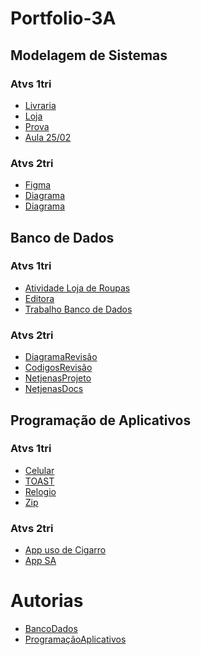 # Portfolio-3A

## Modelagem de Sistemas
### Atvs 1tri

- [Livraria](Modelagem%20de%20Sistemas/AtvsDiagrama/IMG-20220218-WA0017.jpg)
- [Loja](Modelagem%20de%20Sistemas/AtvsDiagrama/Lojinhaaa.drawio.png)
- [Prova](Modelagem%20de%20Sistemas/AtvsDiagrama/Untitled%20Diagram.drawio.png)
- [Aula 25/02](Modelagem%20de%20Sistemas/AtvsDiagrama/carro_plataforma_motor.drawio.png)

### Atvs 2tri

- [Figma](Modelagem%20de%20Sistemas/AtvsDiagrama/Aula12-05)
- [Diagrama](Modelagem%20de%20Sistemas/AtvsDiagrama/Untitled%20Diagram.drawio.png)
- [Diagrama](Modelagem%20de%20Sistemas/AtvsDiagrama/atvdd%20diagrama%20-%20jogos%20vorazes%20(1).jpg)


## Banco de Dados 
### Atvs 1tri

- [Atividade Loja de Roupas](Banco%20de%20Dados/Atvs/Atividade%20Loja%20de%20Roupas)
- [Editora](Banco%20de%20Dados/Atvs/Captura%20de%20Tela%20(3).png)
- [Trabalho Banco de Dados](Banco%20de%20Dados/Atvs/Trabalho%20Banco%20de%20Dados)

### Atvs 2tri 

- [DiagramaRevisão](Banco%20de%20Dados/Atvs/revisao%20diagrama.drawio.png)
- [CodigosRevisão](Banco%20de%20Dados/Atvs/Revisão)
- [NetjenasProjeto](Banco%20de%20Dados/Atvs/NETJEANS.zip)
- [NetjenasDocs](Banco%20de%20Dados/Atvs/NetJeans%20(1).pdf)

## Programação de Aplicativos
### Atvs 1tri

- [Celular](Programação%20de%20Aplicativos/Atvs/Captura%20de%20Tela%20(1).png)
- [TOAST](Programação%20de%20Aplicativos/Atvs/Captura%20de%20Tela%20(2).jpg)
- [Relogio](Programação%20de%20Aplicativos/Atvs/Relógio.zip)
- [Zip](Programação%20de%20Aplicativos/Atvs/zip.zip)

### Atvs 2tri

- [App uso de Cigarro](Programação%20de%20Aplicativos/Atvs/Resgistra_Smoke%20(1).zip)
- [App SA](Programação%20de%20Aplicativos/Atvs/VocacionalSA%20(2).zip)

# Autorias
- [BancoDados](Banco%20de%20Dados/Atvs/AutoriaResumo.sql)
- [ProgramaçãoAplicativos]()

